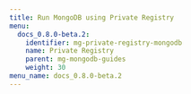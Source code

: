 ```yaml
---
title: Run MongoDB using Private Registry
menu:
  docs_0.8.0-beta.2:
    identifier: mg-private-registry-mongodb
    name: Private Registry
    parent: mg-mongodb-guides
    weight: 30
menu_name: docs_0.8.0-beta.2
---
```


